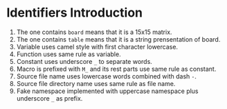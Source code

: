 # Identifiers Introduction
1. The one contains `board` means that it is a 15x15 matrix.
1. The one contains `table` means that it is a string prensentation of board.
1. Variable uses camel style with first character lowercase.
1. Function uses same rule as variable.
1. Constant uses underscore `_` to separate words.
1. Macro is prefixed with `M_` and its rest parts use same rule as constant.
1. Source file name uses lowercase words combined with dash `-`.
1. Source file directory name uses same rule as file name.
1. Fake namespace implemented with uppercase namespace plus underscore `_` as prefix.
